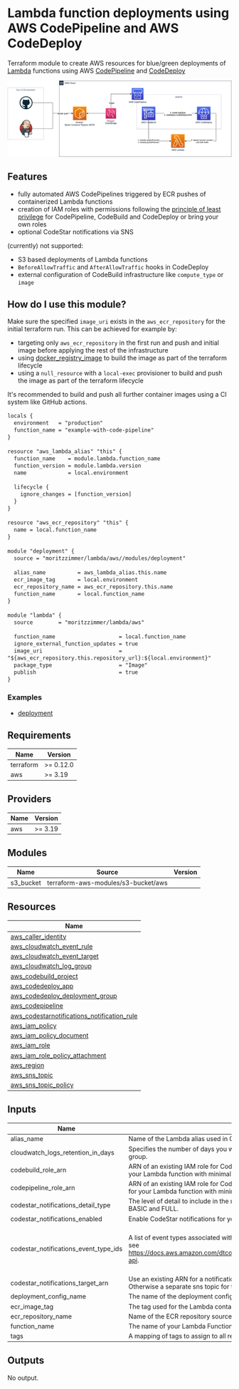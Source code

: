 # Lambda function deployments using AWS CodePipeline and AWS CodeDeploy

Terraform module to create AWS resources for blue/green deployments of [Lambda](https://www.terraform.io/docs/providers/aws/r/lambda_function.html) functions
using AWS [CodePipeline](https://docs.aws.amazon.com/codepipeline/latest/userguide/welcome.html) and [CodeDeploy](https://docs.aws.amazon.com/codedeploy/latest/userguide/deployment-steps-lambda.html)

<img src="../../docs/deployment/deployment.png" />

## Features

- fully automated AWS CodePipelines triggered by ECR pushes of containerized Lambda functions
- creation of IAM roles with permissions following the [principle of least privilege](https://en.wikipedia.org/wiki/Principle_of_least_privilege) for CodePipeline, CodeBuild and CodeDeploy
  or bring your own roles
- optional CodeStar notifications via SNS

(currently) not supported:

- S3 based deployments of Lambda functions
- `BeforeAllowTraffic` and `AfterAllowTraffic` hooks in CodeDeploy
- external configuration of CodeBuild infrastructure like `compute_type` or `image`

## How do I use this module?

Make sure the specified `image_uri` exists in the `aws_ecr_repository` for the initial terraform run. This can be achieved for example by:

- targeting only `aws_ecr_repository` in the first run and push and initial image before applying the rest of the infrastructure
- using [docker_registry_image](https://registry.terraform.io/providers/kreuzwerker/docker/latest/docs/resources/registry_image) to build the image as part of the terraform lifecycle
- using a `null_resource` with a `local-exec` provisioner to build and push the image as part of the terraform lifecycle

It's recommended to build and push all further container images using a CI system like GitHub actions.

```hcl
locals {
  environment   = "production"
  function_name = "example-with-code-pipeline"
}

resource "aws_lambda_alias" "this" {
  function_name    = module.lambda.function_name
  function_version = module.lambda.version
  name             = local.environment

  lifecycle {
    ignore_changes = [function_version]
  }
}

resource "aws_ecr_repository" "this" {
  name = local.function_name
}

module "deployment" {
  source = "moritzzimmer/lambda/aws//modules/deployment"

  alias_name          = aws_lambda_alias.this.name
  ecr_image_tag       = local.environment
  ecr_repository_name = aws_ecr_repository.this.name
  function_name       = local.function_name
}

module "lambda" {
  source        = "moritzzimmer/lambda/aws"

  function_name                    = local.function_name
  ignore_external_function_updates = true
  image_uri                        = "${aws_ecr_repository.this.repository_url}:${local.environment}"
  package_type                     = "Image"
  publish                          = true
}
```

### Examples

- [deployment](../../examples/deployment)

## Requirements

| Name | Version |
|------|---------|
| terraform | >= 0.12.0 |
| aws | >= 3.19 |

## Providers

| Name | Version |
|------|---------|
| aws | >= 3.19 |

## Modules

| Name | Source | Version |
|------|--------|---------|
| s3_bucket | terraform-aws-modules/s3-bucket/aws |  |

## Resources

| Name |
|------|
| [aws_caller_identity](https://registry.terraform.io/providers/hashicorp/aws/latest/docs/data-sources/caller_identity) |
| [aws_cloudwatch_event_rule](https://registry.terraform.io/providers/hashicorp/aws/latest/docs/resources/cloudwatch_event_rule) |
| [aws_cloudwatch_event_target](https://registry.terraform.io/providers/hashicorp/aws/latest/docs/resources/cloudwatch_event_target) |
| [aws_cloudwatch_log_group](https://registry.terraform.io/providers/hashicorp/aws/latest/docs/resources/cloudwatch_log_group) |
| [aws_codebuild_project](https://registry.terraform.io/providers/hashicorp/aws/latest/docs/resources/codebuild_project) |
| [aws_codedeploy_app](https://registry.terraform.io/providers/hashicorp/aws/latest/docs/resources/codedeploy_app) |
| [aws_codedeploy_deployment_group](https://registry.terraform.io/providers/hashicorp/aws/latest/docs/resources/codedeploy_deployment_group) |
| [aws_codepipeline](https://registry.terraform.io/providers/hashicorp/aws/latest/docs/resources/codepipeline) |
| [aws_codestarnotifications_notification_rule](https://registry.terraform.io/providers/hashicorp/aws/latest/docs/resources/codestarnotifications_notification_rule) |
| [aws_iam_policy](https://registry.terraform.io/providers/hashicorp/aws/latest/docs/resources/iam_policy) |
| [aws_iam_policy_document](https://registry.terraform.io/providers/hashicorp/aws/latest/docs/data-sources/iam_policy_document) |
| [aws_iam_role](https://registry.terraform.io/providers/hashicorp/aws/latest/docs/resources/iam_role) |
| [aws_iam_role_policy_attachment](https://registry.terraform.io/providers/hashicorp/aws/latest/docs/resources/iam_role_policy_attachment) |
| [aws_region](https://registry.terraform.io/providers/hashicorp/aws/latest/docs/data-sources/region) |
| [aws_sns_topic](https://registry.terraform.io/providers/hashicorp/aws/latest/docs/resources/sns_topic) |
| [aws_sns_topic_policy](https://registry.terraform.io/providers/hashicorp/aws/latest/docs/resources/sns_topic_policy) |

## Inputs

| Name | Description | Type | Default | Required |
|------|-------------|------|---------|:--------:|
| alias\_name | Name of the Lambda alias used in CodeDeploy. | `string` | n/a | yes |
| cloudwatch\_logs\_retention\_in\_days | Specifies the number of days you want to retain log events in the specified log group. | `number` | `14` | no |
| codebuild\_role\_arn | ARN of an existing IAM role for CodeBuild execution. If empty, a dedicated role for your Lambda function with minimal required permissions will be created. | `string` | `""` | no |
| codepipeline\_role\_arn | ARN of an existing IAM role for CodePipeline execution. If empty, a dedicated role for your Lambda function with minimal required permissions will be created. | `string` | `""` | no |
| codestar\_notifications\_detail\_type | The level of detail to include in the notifications for this resource. Possible values are BASIC and FULL. | `string` | `"BASIC"` | no |
| codestar\_notifications\_enabled | Enable CodeStar notifications for your pipeline. | `bool` | `true` | no |
| codestar\_notifications\_event\_type\_ids | A list of event types associated with this notification rule. For list of allowed events see https://docs.aws.amazon.com/dtconsole/latest/userguide/concepts.html#concepts-api. | `list(string)` | <pre>[<br>  "codepipeline-pipeline-pipeline-execution-succeeded",<br>  "codepipeline-pipeline-pipeline-execution-failed"<br>]</pre> | no |
| codestar\_notifications\_target\_arn | Use an existing ARN for a notification rule target (for example, a SNS Topic ARN). Otherwise a separate sns topic for this service will be created. | `string` | `""` | no |
| deployment\_config\_name | The name of the deployment config used in the CodeDeploy deployment group. | `string` | `"CodeDeployDefault.LambdaAllAtOnce"` | no |
| ecr\_image\_tag | The tag used for the Lambda container image. | `string` | `"latest"` | no |
| ecr\_repository\_name | Name of the ECR repository source used for deployments. | `string` | n/a | yes |
| function\_name | The name of your Lambda Function to deploy. | `string` | n/a | yes |
| tags | A mapping of tags to assign to all resources supporting tags. | `map(string)` | `{}` | no |

## Outputs

No output.
